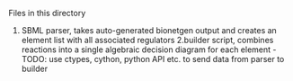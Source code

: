 Files in this directory
1. SBML parser, takes auto-generated bionetgen output and creates an element list with all associated regulators
2.builder script, combines reactions into a single algebraic decision diagram for each element
	-TODO: use ctypes, cython, python API etc. to send data from parser to builder